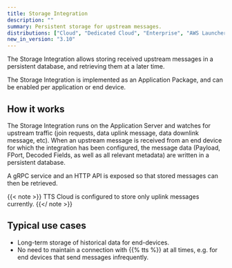 ```yaml
---
title: Storage Integration
description: ""
summary: Persistent storage for upstream messages.
distributions: ["Cloud", "Dedicated Cloud", "Enterprise", "AWS Launcher", "The Things Network"]
new_in_version: "3.10"
---
```


The Storage Integration allows storing received upstream messages in a persistent database, and retrieving them at a later time.

<!--more-->

The Storage Integration is implemented as an Application Package, and can be enabled per application or end device.

## How it works

The Storage Integration runs on the Application Server and watches for upstream traffic (join requests, data uplink message, data downlink message, etc). When an upstream message is received from an end device for which the integration has been configured, the message data (Payload, FPort, Decoded Fields, as well as all relevant metadata) are written in a persistent database.

A gRPC service and an HTTP API is exposed so that stored messages can then be retrieved.

{{< note >}} TTS Cloud is configured to store only uplink messages currently. {{</ note >}}

## Typical use cases

- Long-term storage of historical data for end-devices.
- No need to maintain a connection with {{% tts %}} at all times, e.g. for end devices that send messages infrequently.
